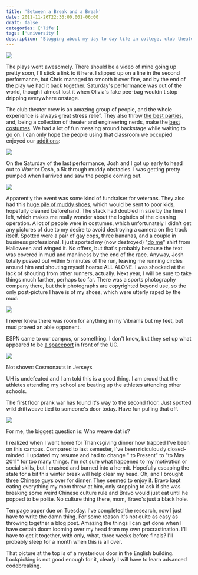 ```yaml
---
title: 'Between a Break and a Break'
date: 2011-11-26T22:36:00.001-06:00
draft: false
categories: ['life']
tags: ['university']
description: 'Blogging about my day to day life in college, club theater, and the various nonsense we got up to.'
---
```


[![](http://2.bp.blogspot.com/-afjRXvHusF0/TtHGUzvoTOI/AAAAAAAAAIs/aJIVU3CRDEs/s640/2011-11-10+16.08.19.jpg)](http://2.bp.blogspot.com/-afjRXvHusF0/TtHGUzvoTOI/AAAAAAAAAIs/aJIVU3CRDEs/s1600/2011-11-10+16.08.19.jpg)



The plays went awesomely. There should be a video of mine going up pretty soon, I'll stick a link to it here. I slipped up on a line in the second performance, but Chris managed to smooth it over fine, and by the end of the play we had it back together. Saturday's performance was out of the world, though I almost lost it when Olivia's fake pee-bag wouldn't stop dripping everywhere onstage.

The club theater crew is an amazing group of people, and the whole experience is always great stress relief. They also throw [the best parties,](http://www.flickr.com/photos/62673615@N03/6408893987/in/photostream) and, being a collection of theater and engineering nerds, make the [best costumes](http://www.flickr.com/photos/62673615@N03/6408891435/in/photostream). We had a lot of fun messing around backstage while waiting to go on. I can only hope the people using that classroom we occupied enjoyed our [additions](http://www.flickr.com/photos/62673615@N03/6408895479/in/photostream):


[![](http://farm8.staticflickr.com/7003/6408895807_76499d2f6c.jpg)](http://farm8.staticflickr.com/7003/6408895807_76499d2f6c.jpg)





On the Saturday of the last performance, Josh and I got up early to head out to Warrior Dash, a 5k through muddy obstacles. I was getting pretty pumped when I arrived and saw the people coming out.


[![](http://farm8.staticflickr.com/7006/6408897095_1762e9d74c.jpg)](http://farm8.staticflickr.com/7006/6408897095_1762e9d74c.jpg)


Apparently the event was some kind of fundraiser for veterans. They also had this [huge pile of muddy shoes](http://www.flickr.com/photos/62673615@N03/6408898813/in/photostream), which would be sent to poor kids, hopefully cleaned beforehand. The stack had doubled in size by the time I left, which makes me really wonder about the logistics of the cleaning operation. A lot of people were in costumes, which unfortunately I didn't get any pictures of due to my desire to avoid destroying a camera on the track itself. Spotted were a pair of gay cops, three bananas, and a couple in business professional. I just sported my (now destroyed) "[do me](http://farm8.staticflickr.com/7033/6408891127_c5de7a0d78_m.jpg)" shirt from Halloween and winged it. No offers, but that's probably because the text was covered in mud and manliness by the end of the race. Anyway, Josh totally pussed out within 5 minutes of the run, leaving me running circles around him and shouting myself hoarse ALL ALONE. I was shocked at the lack of shouting from other runners, actually. Next year, I will be sure to take things much farther, perhaps too far. There was a sports photography company there, but their photographs are copyrighted beyond use, so the only post-picture I have is of my shoes, which were utterly raped by the mud:


[![](http://farm8.staticflickr.com/7168/6408895991_4e24e031b8.jpg)](http://farm8.staticflickr.com/7168/6408895991_4e24e031b8.jpg)


I never knew there was room for anything in my Vibrams but my feet, but mud proved an able opponent.

ESPN came to our campus, or something. I don't know, but they set up what appeared to be [a spaceport](http://www.flickr.com/photos/62673615@N03/6408933487/in/photostream/) in front of the UC.


[![](http://farm8.staticflickr.com/7142/6408932989_ff52020ff0.jpg)](http://farm8.staticflickr.com/7142/6408932989_ff52020ff0.jpg)

Not shown: Cosmonauts in Jerseys



UH is undefeated and I am told this is a good thing. I am proud that the athletes attending my school are beating up the athletes attending other schools.



The first floor prank war has found it's way to the second floor. Just spotted wild driftweave tied to someone's door today. Have fun pulling that off.



[![](http://farm7.staticflickr.com/6227/6408935629_37e5a073c4.jpg)](http://farm7.staticflickr.com/6227/6408935629_37e5a073c4.jpg)

For me, the biggest question is: Who weave dat is?



I realized when I went home for Thanksgiving dinner how trapped I've been on this campus. Compared to last semester, I've been ridiculously closed-minded. I updated my resume and had to change " to Present" to "to May 2011" for too many things. I'm not sure what happened to my motivation or social skills, but I crashed and burned into a hermit. Hopefully escaping the state for a bit this winter break will help clear my head. Oh, and I brought [three Chinese guys](http://www.flickr.com/photos/62673615@N03/6408889811/in/photostream) over for dinner. They seemed to enjoy it. Bravo kept eating everything my mom threw at him, only stopping to ask if she was breaking some weird Chinese culture rule and Bravo would just eat until he popped to be polite. No culture thing there, mom, Bravo's just a black hole.



Ten page paper due on Tuesday. I've completed the research, now I just have to write the damn thing. For some reason it's not quite as easy as throwing together a blog post. Amazing the things I can get done when I have certain doom looming over my head from my own procrastination. I'll have to get it together, with only, what, three weeks before finals? I'll probably sleep for a month when this is all over.



That picture at the top is of a mysterious door in the English building. Lockpicking is not good enough for it, clearly I will have to learn advanced codebreaking.
